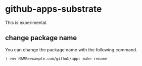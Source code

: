 github-apps-substrate
===

This is experimental.

## change package name

You can change the package name with the following command.

```fish
⟩ env NAME=example.com/github/apps make rename
```
